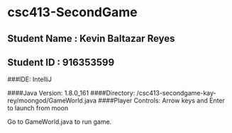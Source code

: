 # csc413-SecondGame

## Student Name : Kevin Baltazar Reyes
## Student ID : 916353599

###IDE: IntelliJ

####Java Version: 1.8.0_161
####Directory: /csc413-secondgame-kay-rey/moongod/GameWorld.java
####Player Controls: Arrow keys and Enter to launch from moon

Go to GameWorld.java to run game.



